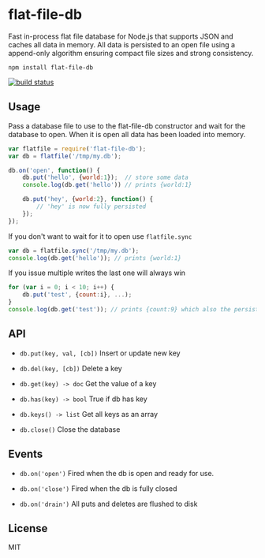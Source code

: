 # flat-file-db

Fast in-process flat file database for Node.js that supports JSON and caches all data in memory.
All data is persisted to an open file using a append-only algorithm ensuring compact file sizes and strong consistency.

	npm install flat-file-db

[![build status](https://secure.travis-ci.org/mafintosh/flat-file-db.png)](http://travis-ci.org/mafintosh/flat-file-db)

## Usage

Pass a database file to use to the flat-file-db constructor and wait for the database to open.
When it is open all data has been loaded into memory.

``` js
var flatfile = require('flat-file-db');
var db = flatfile('/tmp/my.db');

db.on('open', function() {
	db.put('hello', {world:1});  // store some data
	console.log(db.get('hello')) // prints {world:1}

	db.put('hey', {world:2}, function() {
		// 'hey' is now fully persisted
	});
});
```

If you don't want to wait for it to open use `flatfile.sync`

``` js
var db = flatfile.sync('/tmp/my.db');
console.log(db.get('hello')); // prints {world:1}
```

If you issue multiple writes the last one will always win

``` js
for (var i = 0; i < 10; i++) {
	db.put('test', {count:i}, ...);
}
console.log(db.get('test')); // prints {count:9} which also the persisted value of 'test'
```

## API

* `db.put(key, val, [cb])` Insert or update new key

* `db.del(key, [cb])` Delete a key

* `db.get(key) -> doc` Get the value of a key

* `db.has(key) -> bool` True if db has key

* `db.keys() -> list` Get all keys as an array

* `db.close()` Close the database

## Events

* `db.on('open')` Fired when the db is open and ready for use.

* `db.on('close')` Fired when the db is fully closed

* `db.on('drain')` All puts and deletes are flushed to disk

## License

MIT
